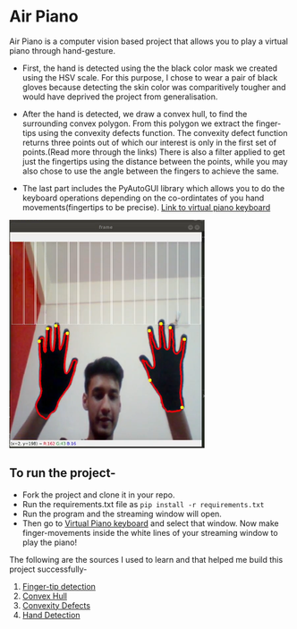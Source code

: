 # Air Piano


Air Piano is a computer vision based project that allows you to play a virtual piano through hand-gesture.

* First, the hand is detected using the the black color mask we created using the HSV scale. For this purpose, I chose to wear a pair of black gloves because detecting the skin color was comparitively tougher and would have deprived the project from generalisation.

* After the hand is detected, we draw a convex hull, to find the surrounding convex polygon. From this polygon we extract the finger-tips using the convexity defects function. The convexity defect function returns three points out of which our interest is only in the first set of points.(Read more through the links)
There is also a filter applied to get just the fingertips using the distance between the points, while you may also chose to use the angle between the fingers to achieve the same.

* The last part includes the PyAutoGUI library which allows you to do the keyboard operations depending on the co-ordintates of you hand movements(fingertips to be precise).
[Link to virtual piano keyboard](https://www.onlinepianist.com/virtual-piano)

![Demonstration](./airpiano.png "Demonstration picture")

## To run the project-
* Fork the project and clone it in your repo.
* Run the requirements.txt file as 
`pip install -r requirements.txt`
* Run the program and the streaming window will open.
* Then go to [Virtual Piano keyboard](https://www.onlinepianist.com/virtual-piano) and select that window. Now make finger-movements inside the white lines of your streaming window to play the piano!



The following are the sources I used to learn and that helped me build this project successfully-
1. [Finger-tip detection](https://abnerrjo.github.io/blog/2015/11/15/fingertip-detection-on-opencv/)
2. [Convex Hull](https://docs.opencv.org/3.4/d7/d1d/tutorial_hull.html)
3. [Convexity Defects](https://opencv-python-tutroals.readthedocs.io/en/latest/py_tutorials/py_imgproc/py_contours/py_contours_more_functions/py_contours_more_functions.html)
4. [Hand Detection](https://medium.com/analytics-vidhya/hand-detection-and-finger-counting-using-opencv-python-5b594704eb08)

